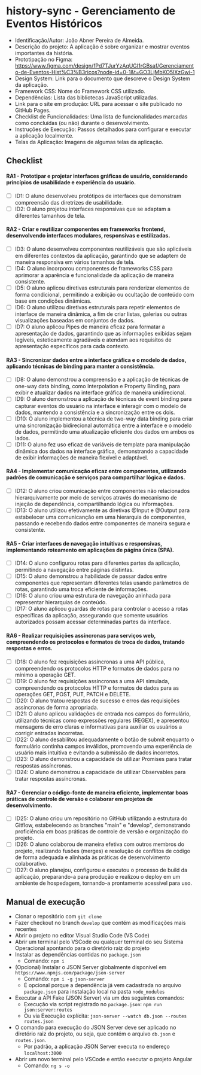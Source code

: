 # history-sync - Gerenciamento de Eventos Históricos
- Identificação/Autor: João Abner Pereira de Almeida.
- Descrição do projeto: A aplicação é sobre organizar e mostrar eventos importantes da história. 
- Prototipação no Figma: https://www.figma.com/design/fPd7TJurYzAqUGI1rGBsaf/Gerenciamento-de-Eventos-Hist%C3%B3ricos?node-id=0-1&t=GO3LjMbKO5lXzGwi-1
- Design System: Link para o documento que descreve o Design System da aplicação.
- Framework CSS: Nome do Framework CSS utilizado.
- Dependências: Lista das bibliotecas JavaScript utilizadas. 
- Link para o site em produção: URL para acessar o site publicado no GitHub Pages.
- Checklist de Funcionalidades: Uma lista de funcionalidades marcadas como concluídas (ou não) durante o desenvolvimento. 
- Instruções de Execução: Passos detalhados para configurar e executar a aplicação localmente.
- Telas da Aplicação: Imagens de algumas telas da aplicação.
## Checklist
#### RA1 - Prototipar e projetar interfaces gráficas de usuário, considerando princípios de usabilidade e experiência do usuário.
- [ ] ID1: O aluno desenvolveu protótipos de interfaces que demonstram compreensão das diretrizes de usabilidade.
- [ ] ID2: O aluno projetou interfaces responsivas que se adaptam a diferentes tamanhos de tela.
#### RA2 - Criar e reutilizar componentes em frameworks frontend, desenvolvendo interfaces modulares, responsivas e estilizadas.
- [ ] ID3: O aluno desenvolveu componentes reutilizáveis que são aplicáveis em diferentes contextos da aplicação, garantindo que se adaptem de maneira responsiva em vários tamanhos de tela.
- [ ] ID4: O aluno incorporou componentes de frameworks CSS para aprimorar a aparência e funcionalidade da aplicação de maneira consistente.
- [ ] ID5: O aluno aplicou diretivas estruturais para renderizar elementos de forma condicional, permitindo a exibição ou ocultação de conteúdo com base em condições dinâmicas.
- [ ] ID6: O aluno utilizou diretivas estruturais para repetir elementos de interface de maneira dinâmica, a fim de criar listas, galerias ou outras visualizações baseadas em conjuntos de dados.
- [ ] ID7: O aluno aplicou Pipes de maneira eficaz para formatar a apresentação de dados, garantindo que as informações exibidas sejam legíveis, esteticamente agradáveis e atendam aos requisitos de apresentação específicos para cada contexto.
#### RA3 - Sincronizar dados entre a interface gráfica e o modelo de dados, aplicando técnicas de binding para manter a consistência.
- [ ] ID8: O aluno demonstrou a compreensão e a aplicação de técnicas de one-way data binding, como Interpolation e Property Binding, para exibir e atualizar dados na interface gráfica de maneira unidirecional.
- [ ] ID9: O aluno demonstrou a aplicação de técnicas de event binding para capturar eventos do usuário na interface e interagir com o modelo de dados, mantendo a consistência e a sincronização entre os dois.
- [ ] ID10: O aluno implementou a técnica de two-way data binding para criar uma sincronização bidirecional automática entre a interface e o modelo de dados, permitindo uma atualização eficiente dos dados em ambos os lados.
- [ ] ID11: O aluno fez uso eficaz de variáveis de template para manipulação dinâmica dos dados na interface gráfica, demonstrando a capacidade de exibir informações de maneira flexível e adaptável.
#### RA4 - Implementar comunicação eficaz entre componentes, utilizando padrões de comunicação e serviços para compartilhar lógica e dados.
- [ ] ID12: O aluno criou comunicação entre componentes não relacionados hierarquivamente por meio de serviços através do mecanismo de injeção de dependência, compartilhando lógica ou informações.
- [ ] ID13: O aluno utilizou efetivamente as diretivas @Input e @Output para estabelecer uma comunicanção em uma hierarquia de componentes, passando e recebendo dados entre componentes de maneira segura e consistente.
#### RA5 - Criar interfaces de navegação intuitivas e responsivas, implementando roteamento em aplicações de página única (SPA).
- [ ] ID14: O aluno configurou rotas para diferentes partes da aplicação, permitindo a navegação entre páginas distintas.
- [ ] ID15: O aluno demonstrou a habilidade de passar dados entre componentes que representam diferentes telas usando parâmetros de rotas, garantindo uma troca eficiente de informações.
- [ ] ID16: O aluno criou uma estrutura de navegação aninhada para representar hierarquias de conteúdo.
- [ ] ID17: O aluno aplicou guardas de rotas para controlar o acesso a rotas específicas da aplicação, assegurando que somente usuários autorizados possam acessar determinadas partes da interface.
#### RA6 - Realizar requisições assíncronas para serviços web, compreendendo os protocolos e formatos de troca de dados, tratando respostas e erros.
- [ ] ID18: O aluno fez requisições assíncronas a uma API pública, compreendendo os protocolos HTTP e formatos de dados para no mínimo a operação GET.
- [ ] ID19: O aluno fez requisições assíncronas a uma API simulada, compreendendo os protocolos HTTP e formatos de dados para as operações GET, POST, PUT, PATCH e DELETE.
- [ ] ID20: O aluno tratou respostas de sucesso e erros das requisições assíncronas de forma apropriada.
- [ ] ID21: O aluno aplicou validações de entrada nos campos do formulário, utilizando técnicas como expressões regulares (REGEX), e apresentou mensagens de erro claras e informativas para auxiliar os usuários a corrigir entradas incorretas.
- [ ] ID22: O aluno desabilitou adequadamente o botão de submit enquanto o formulário continha campos inválidos, promovendo uma experiência de usuário mais intuitiva e evitando a submissão de dados incorretos.
- [ ] ID23: O aluno demonstrou a capacidade de utilizar Promises para tratar respostas assíncronas.
- [ ] ID24: O aluno demonstrou a capacidade de utilizar Observables para tratar respostas assíncronas.
#### RA7 - Gerenciar o código-fonte de maneira eficiente, implementar boas práticas de controle de versão e colaborar em projetos de desenvolvimento.
- [ ] ID25: O aluno criou um repositório no GitHub utilizando a estrutura do Gitflow, estabelecendo as branches "main" e "develop", demonstrando proficiência em boas práticas de controle de versão e organização do projeto.
- [ ] ID26: O aluno colaborou de maneira efetiva com outros membros do projeto, realizando fusões (merges) e resolução de conflitos de código de forma adequada e alinhada às práticas de desenvolvimento colaborativo.
- [ ] ID27: O aluno planejou, configurou e executou o processo de build da aplicação, preparando-a para produção e realizou o deploy em um ambiente de hospedagem, tornando-a prontamente acessível para uso.

## Manual de execução
- Clonar o repositório com `git clone`
- Fazer checkout no branch `develop` que contém as modificações mais recentes
- Abrir o projeto no editor Visual Studio Code (VS Code)
- Abrir um terminal pelo VSCode ou qualquer terminal do seu Sistema Operacional apontando para o diretório raiz do projeto 
- Instalar as dependências contidas no `package.json`
  - Comando: `npm i`
- (Opcional) Instalar o JSON Server globalmente disponível em `https://www.npmjs.com/package/json-server`
  - Comando: `npm i -g json-server` 
  - É opcional porque a dependência já vem cadastrada no arquivo `package.json` para instalação local na pasta `node_modules`
- Executar a API Fake (JSON Server) via um dos seguintes comandos: 
  - Execução via script registrado no `package.json`: `npm run json:server:routes` 
  - Ou via Execução explícita: `json-server --watch db.json --routes routes.json`
- O comando para execução do JSON Server deve ser aplicado no diretório raiz do projeto, ou seja, que contém o arquivo `db.json` e `routes.json`.
  - Por padrão, a aplicação JSON Server executa no endereço `localhost:3000`    
- Abrir um novo terminal pelo VSCode e então executar o projeto Angular
  - Comando: `ng s -o`

